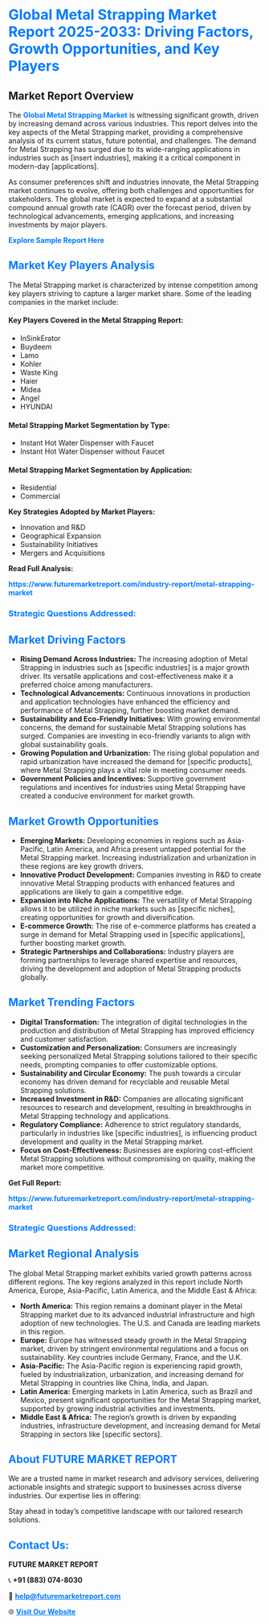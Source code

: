 <h1 style="color: #007BFF;">Global Metal Strapping Market Report 2025-2033: Driving Factors, Growth Opportunities, and Key Players</h1>

<section id="overview">
<h2>Market Report Overview</h2>
<p>The <a href="https://www.futuremarketreport.com/industry-report/metal-strapping-market" style="color: #007BFF; text-decoration: none;"><strong>Global Metal Strapping Market</strong></a> is witnessing significant growth, driven by increasing demand across various industries. This report delves into the key aspects of the Metal Strapping market, providing a comprehensive analysis of its current status, future potential, and challenges. The demand for Metal Strapping has surged due to its wide-ranging applications in industries such as [insert industries], making it a critical component in modern-day [applications].</p>
<p>As consumer preferences shift and industries innovate, the Metal Strapping market continues to evolve, offering both challenges and opportunities for stakeholders. The global market is expected to expand at a substantial compound annual growth rate (CAGR) over the forecast period, driven by technological advancements, emerging applications, and increasing investments by major players.</p>
</section>

<section id="overview">
<p><a href="https://www.futuremarketreport.com/request-sample/reportId=31956" style="color: #007BFF; text-decoration: none;"><strong>Explore Sample Report Here</strong></a></p>
</section>

<section id="key-players">
<h2 style="color: #007BFF;">Market Key Players Analysis</h2>
<p>The Metal Strapping market is characterized by intense competition among key players striving to capture a larger market share. Some of the leading companies in the market include:</p>
<h4>Key Players Covered in the Metal Strapping Report:</h4>
<ul><li>InSinkErator</li><li>Buydeem</li><li>Lamo</li><li>Kohler</li><li>Waste King</li><li>Haier</li><li>Midea</li><li>Angel</li><li>HYUNDAI</li></ul>
<h4>Metal Strapping Market Segmentation by Type:</h4>
<ul><li>Instant Hot Water Dispenser with Faucet</li><li>Instant Hot Water Dispenser without Faucet</li></ul>

<h4>Metal Strapping Market Segmentation by Application:</h4>
<ul><li>Residential</li><li>Commercial</li></ul>
<p><strong>Key Strategies Adopted by Market Players:</strong></p>
<ul>
<li>Innovation and R&D</li>
<li>Geographical Expansion</li>
<li>Sustainability Initiatives</li>
<li>Mergers and Acquisitions</li>
</ul>
</section>

<section>
<p><strong>Read Full Analysis: </strong></p><a href="https://www.futuremarketreport.com/industry-report/metal-strapping-market" style="color: #007BFF; text-decoration: none;"><strong>https://www.futuremarketreport.com/industry-report/metal-strapping-market</strong></a>
<h3 style="color: #007BFF;">Strategic Questions Addressed:</h3>
</section>

<section id="driving-factors">
<h2 style="color: #007BFF;">Market Driving Factors</h2>
<ul>
<li><strong>Rising Demand Across Industries:</strong> The increasing adoption of Metal Strapping in industries such as [specific industries] is a major growth driver. Its versatile applications and cost-effectiveness make it a preferred choice among manufacturers.</li>
<li><strong>Technological Advancements:</strong> Continuous innovations in production and application technologies have enhanced the efficiency and performance of Metal Strapping, further boosting market demand.</li>
<li><strong>Sustainability and Eco-Friendly Initiatives:</strong> With growing environmental concerns, the demand for sustainable Metal Strapping solutions has surged. Companies are investing in eco-friendly variants to align with global sustainability goals.</li>
<li><strong>Growing Population and Urbanization:</strong> The rising global population and rapid urbanization have increased the demand for [specific products], where Metal Strapping plays a vital role in meeting consumer needs.</li>
<li><strong>Government Policies and Incentives:</strong> Supportive government regulations and incentives for industries using Metal Strapping have created a conducive environment for market growth.</li>
</ul>
</section>

<section id="growth-opportunities">
<h2 style="color: #007BFF;">Market Growth Opportunities</h2>
<ul>
<li><strong>Emerging Markets:</strong> Developing economies in regions such as Asia-Pacific, Latin America, and Africa present untapped potential for the Metal Strapping market. Increasing industrialization and urbanization in these regions are key growth drivers.</li>
<li><strong>Innovative Product Development:</strong> Companies investing in R&D to create innovative Metal Strapping products with enhanced features and applications are likely to gain a competitive edge.</li>
<li><strong>Expansion into Niche Applications:</strong> The versatility of Metal Strapping allows it to be utilized in niche markets such as [specific niches], creating opportunities for growth and diversification.</li>
<li><strong>E-commerce Growth:</strong> The rise of e-commerce platforms has created a surge in demand for Metal Strapping used in [specific applications], further boosting market growth.</li>
<li><strong>Strategic Partnerships and Collaborations:</strong> Industry players are forming partnerships to leverage shared expertise and resources, driving the development and adoption of Metal Strapping products globally.</li>
</ul>
</section>

<section id="trending-factors">
<h2 style="color: #007BFF;">Market Trending Factors</h2>
<ul>
<li><strong>Digital Transformation:</strong> The integration of digital technologies in the production and distribution of Metal Strapping has improved efficiency and customer satisfaction.</li>
<li><strong>Customization and Personalization:</strong> Consumers are increasingly seeking personalized Metal Strapping solutions tailored to their specific needs, prompting companies to offer customizable options.</li>
<li><strong>Sustainability and Circular Economy:</strong> The push towards a circular economy has driven demand for recyclable and reusable Metal Strapping solutions.</li>
<li><strong>Increased Investment in R&D:</strong> Companies are allocating significant resources to research and development, resulting in breakthroughs in Metal Strapping technology and applications.</li>
<li><strong>Regulatory Compliance:</strong> Adherence to strict regulatory standards, particularly in industries like [specific industries], is influencing product development and quality in the Metal Strapping market.</li>
<li><strong>Focus on Cost-Effectiveness:</strong> Businesses are exploring cost-efficient Metal Strapping solutions without compromising on quality, making the market more competitive.</li>
</ul>
</section>

<section>
<p><strong>Get Full Report: </strong></p><a href="https://www.futuremarketreport.com/industry-report/metal-strapping-market" style="color: #007BFF; text-decoration: none;"><strong>https://www.futuremarketreport.com/industry-report/metal-strapping-market</strong></a>
<h3 style="color: #007BFF;">Strategic Questions Addressed:</h3>
</section>


<section id="regional-analysis">
<h2 style="color: #007BFF;">Market Regional Analysis</h2>
<p>The global Metal Strapping market exhibits varied growth patterns across different regions. The key regions analyzed in this report include North America, Europe, Asia-Pacific, Latin America, and the Middle East & Africa:</p>
<ul>
<li><strong>North America:</strong> This region remains a dominant player in the Metal Strapping market due to its advanced industrial infrastructure and high adoption of new technologies. The U.S. and Canada are leading markets in this region.</li>
<li><strong>Europe:</strong> Europe has witnessed steady growth in the Metal Strapping market, driven by stringent environmental regulations and a focus on sustainability. Key countries include Germany, France, and the U.K.</li>
<li><strong>Asia-Pacific:</strong> The Asia-Pacific region is experiencing rapid growth, fueled by industrialization, urbanization, and increasing demand for Metal Strapping in countries like China, India, and Japan.</li>
<li><strong>Latin America:</strong> Emerging markets in Latin America, such as Brazil and Mexico, present significant opportunities for the Metal Strapping market, supported by growing industrial activities and investments.</li>
<li><strong>Middle East & Africa:</strong> The region’s growth is driven by expanding industries, infrastructure development, and increasing demand for Metal Strapping in sectors like [specific sectors].</li>
</ul>
</section>

<footer>
<h2 style="color: #007BFF;">About FUTURE MARKET REPORT</h2>
<p>We are a trusted name in market research and advisory services, delivering actionable insights and strategic support to businesses across diverse industries. Our expertise lies in offering:</p>

<p>Stay ahead in today’s competitive landscape with our tailored research solutions.</p>

<h2 style="color: #007BFF;">Contact Us:</h2>
<p><strong>FUTURE MARKET REPORT</strong></p>
<p>📞 <strong>+91 (883) 074-8030</strong></p>
<p>📧 <strong><a href="mailto:help@futuremarketreport.com" style="color: #007BFF;">help@futuremarketreport.com</a></strong></p>
<p>🌐 <strong><a href="https://www.futuremarketreport.com/" style="color: #007BFF;">Visit Our Website</a></strong></p>
</footer>